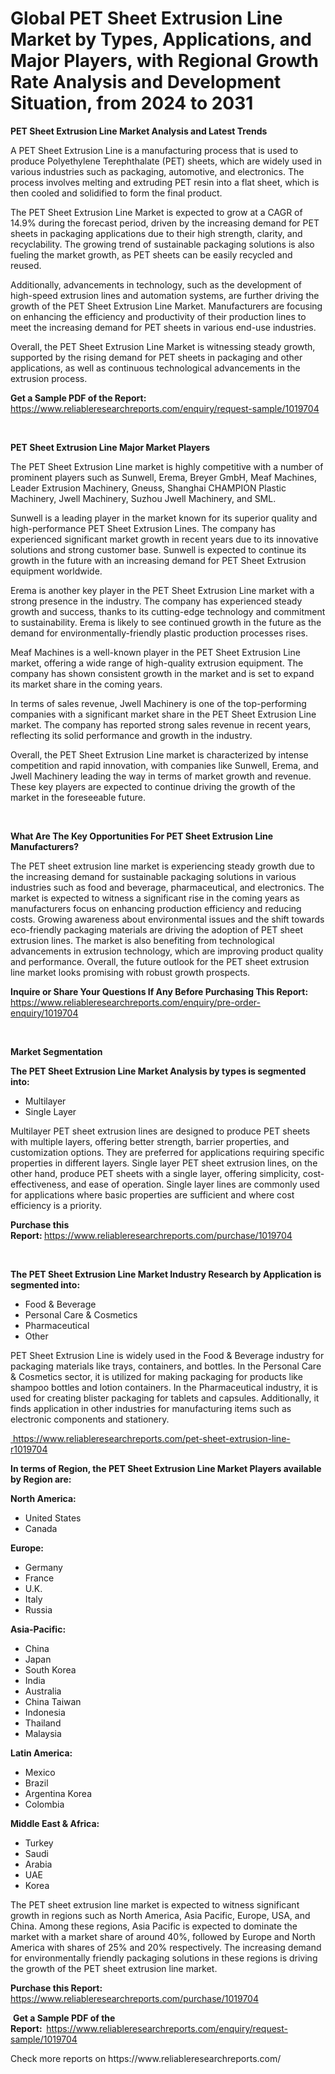 <p><h1>Global PET Sheet Extrusion Line Market by Types, Applications, and Major Players, with Regional Growth Rate Analysis and Development Situation, from 2024 to 2031</h1></p><p><strong>PET Sheet Extrusion Line Market Analysis and Latest Trends</strong></p>
<p><p>A PET Sheet Extrusion Line is a manufacturing process that is used to produce Polyethylene Terephthalate (PET) sheets, which are widely used in various industries such as packaging, automotive, and electronics. The process involves melting and extruding PET resin into a flat sheet, which is then cooled and solidified to form the final product.</p><p>The PET Sheet Extrusion Line Market is expected to grow at a CAGR of 14.9% during the forecast period, driven by the increasing demand for PET sheets in packaging applications due to their high strength, clarity, and recyclability. The growing trend of sustainable packaging solutions is also fueling the market growth, as PET sheets can be easily recycled and reused.</p><p>Additionally, advancements in technology, such as the development of high-speed extrusion lines and automation systems, are further driving the growth of the PET Sheet Extrusion Line Market. Manufacturers are focusing on enhancing the efficiency and productivity of their production lines to meet the increasing demand for PET sheets in various end-use industries.</p><p>Overall, the PET Sheet Extrusion Line Market is witnessing steady growth, supported by the rising demand for PET sheets in packaging and other applications, as well as continuous technological advancements in the extrusion process.</p></p>
<p><strong>Get a Sample PDF of the Report:&nbsp;</strong> <a href="https://www.reliableresearchreports.com/enquiry/request-sample/1019704">https://www.reliableresearchreports.com/enquiry/request-sample/1019704</a></p>
<p>&nbsp;</p>
<p><strong>PET Sheet Extrusion Line Major Market Players</strong></p>
<p><p>The PET Sheet Extrusion Line market is highly competitive with a number of prominent players such as Sunwell, Erema, Breyer GmbH, Meaf Machines, Leader Extrusion Machinery, Gneuss, Shanghai CHAMPION Plastic Machinery, Jwell Machinery, Suzhou Jwell Machinery, and SML. </p><p>Sunwell is a leading player in the market known for its superior quality and high-performance PET Sheet Extrusion Lines. The company has experienced significant market growth in recent years due to its innovative solutions and strong customer base. Sunwell is expected to continue its growth in the future with an increasing demand for PET Sheet Extrusion equipment worldwide.</p><p>Erema is another key player in the PET Sheet Extrusion Line market with a strong presence in the industry. The company has experienced steady growth and success, thanks to its cutting-edge technology and commitment to sustainability. Erema is likely to see continued growth in the future as the demand for environmentally-friendly plastic production processes rises.</p><p>Meaf Machines is a well-known player in the PET Sheet Extrusion Line market, offering a wide range of high-quality extrusion equipment. The company has shown consistent growth in the market and is set to expand its market share in the coming years.</p><p>In terms of sales revenue, Jwell Machinery is one of the top-performing companies with a significant market share in the PET Sheet Extrusion Line market. The company has reported strong sales revenue in recent years, reflecting its solid performance and growth in the industry.</p><p>Overall, the PET Sheet Extrusion Line market is characterized by intense competition and rapid innovation, with companies like Sunwell, Erema, and Jwell Machinery leading the way in terms of market growth and revenue. These key players are expected to continue driving the growth of the market in the foreseeable future.</p></p>
<p>&nbsp;</p>
<p><strong>What Are The Key Opportunities For PET Sheet Extrusion Line Manufacturers?</strong></p>
<p><p>The PET sheet extrusion line market is experiencing steady growth due to the increasing demand for sustainable packaging solutions in various industries such as food and beverage, pharmaceutical, and electronics. The market is expected to witness a significant rise in the coming years as manufacturers focus on enhancing production efficiency and reducing costs. Growing awareness about environmental issues and the shift towards eco-friendly packaging materials are driving the adoption of PET sheet extrusion lines. The market is also benefiting from technological advancements in extrusion technology, which are improving product quality and performance. Overall, the future outlook for the PET sheet extrusion line market looks promising with robust growth prospects.</p></p>
<p><strong>Inquire or Share Your Questions If Any Before Purchasing This Report:</strong> <a href="https://www.reliableresearchreports.com/enquiry/pre-order-enquiry/1019704">https://www.reliableresearchreports.com/enquiry/pre-order-enquiry/1019704</a></p>
<p>&nbsp;</p>
<p><strong>Market Segmentation</strong></p>
<p><strong>The PET Sheet Extrusion Line Market Analysis by types is segmented into:</strong></p>
<p><ul><li>Multilayer</li><li>Single Layer</li></ul></p>
<p><p>Multilayer PET sheet extrusion lines are designed to produce PET sheets with multiple layers, offering better strength, barrier properties, and customization options. They are preferred for applications requiring specific properties in different layers. Single layer PET sheet extrusion lines, on the other hand, produce PET sheets with a single layer, offering simplicity, cost-effectiveness, and ease of operation. Single layer lines are commonly used for applications where basic properties are sufficient and where cost efficiency is a priority.</p></p>
<p><strong>Purchase this Report:&nbsp;</strong><a href="https://www.reliableresearchreports.com/purchase/1019704">https://www.reliableresearchreports.com/purchase/1019704</a></p>
<p>&nbsp;</p>
<p><strong>The PET Sheet Extrusion Line Market Industry Research by Application is segmented into:</strong></p>
<p><ul><li>Food & Beverage</li><li>Personal Care & Cosmetics</li><li>Pharmaceutical</li><li>Other</li></ul></p>
<p><p>PET Sheet Extrusion Line is widely used in the Food & Beverage industry for packaging materials like trays, containers, and bottles. In the Personal Care & Cosmetics sector, it is utilized for making packaging for products like shampoo bottles and lotion containers. In the Pharmaceutical industry, it is used for creating blister packaging for tablets and capsules. Additionally, it finds application in other industries for manufacturing items such as electronic components and stationery.</p></p>
<p><a href="https://www.reliableresearchreports.com/pet-sheet-extrusion-line-r1019704">&nbsp;https://www.reliableresearchreports.com/pet-sheet-extrusion-line-r1019704</a></p>
<p><strong>In terms of Region, the PET Sheet Extrusion Line Market Players available by Region are:</strong></p>
<p>
    <p> <strong> North America: </strong>
        <ul>
            <li>United States</li>
            <li>Canada</li>
        </ul>
        </p> 
    <p> <strong> Europe: </strong>
        <ul>
            <li>Germany</li>
            <li>France</li>
            <li>U.K.</li>
            <li>Italy</li>
            <li>Russia</li>
        </ul>
        </p> 
    <p> <strong> Asia-Pacific: </strong>
        <ul>
            <li>China</li>
            <li>Japan</li>
            <li>South Korea</li>
            <li>India</li>
            <li>Australia</li>
            <li>China Taiwan</li>
            <li>Indonesia</li>
            <li>Thailand</li>
            <li>Malaysia</li>
        </ul>
        </p> 
    <p> <strong> Latin America: </strong>
        <ul>
            <li>Mexico</li>
            <li>Brazil</li>
            <li>Argentina Korea</li>
            <li>Colombia</li>
        </ul>
        </p> 
    <p> <strong> Middle East & Africa: </strong>
        <ul>
            <li>Turkey</li>
            <li>Saudi</li>
            <li>Arabia</li>
            <li>UAE</li>
            <li>Korea</li>
        </ul>
    </p>
    </p>
<p><p>The PET sheet extrusion line market is expected to witness significant growth in regions such as North America, Asia Pacific, Europe, USA, and China. Among these regions, Asia Pacific is expected to dominate the market with a market share of around 40%, followed by Europe and North America with shares of 25% and 20% respectively. The increasing demand for environmentally friendly packaging solutions in these regions is driving the growth of the PET sheet extrusion line market.</p></p>
<p><strong>Purchase this Report: </strong><a href="https://www.reliableresearchreports.com/purchase/1019704">https://www.reliableresearchreports.com/purchase/1019704</a></p>
<p>&nbsp;<strong>Get a Sample PDF of the Report:&nbsp;&nbsp;</strong><a href="https://www.reliableresearchreports.com/enquiry/request-sample/1019704">https://www.reliableresearchreports.com/enquiry/request-sample/1019704</a></p>
<p><strong></strong></p>
<p>Check more reports on https://www.reliableresearchreports.com/</p>